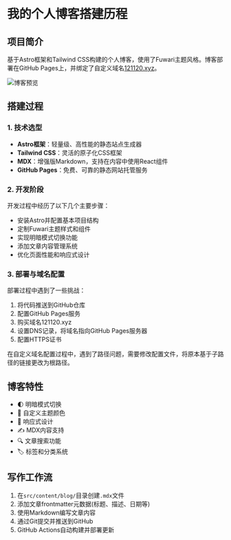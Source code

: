 # 我的个人博客搭建历程

## 项目简介

基于Astro框架和Tailwind CSS构建的个人博客，使用了Fuwari主题风格。博客部署在GitHub Pages上，并绑定了自定义域名[121120.xyz](https://121120.xyz)。

![博客预览](./public/preview.jpg)

## 搭建过程

### 1. 技术选型

- **Astro框架**：轻量级、高性能的静态站点生成器
- **Tailwind CSS**：灵活的原子化CSS框架
- **MDX**：增强版Markdown，支持在内容中使用React组件
- **GitHub Pages**：免费、可靠的静态网站托管服务

### 2. 开发阶段

开发过程中经历了以下几个主要步骤：
- 安装Astro并配置基本项目结构
- 定制Fuwari主题样式和组件
- 实现明暗模式切换功能
- 添加文章内容管理系统
- 优化页面性能和响应式设计

### 3. 部署与域名配置

部署过程中遇到了一些挑战：
1. 将代码推送到GitHub仓库
2. 配置GitHub Pages服务
3. 购买域名121120.xyz
4. 设置DNS记录，将域名指向GitHub Pages服务器
5. 配置HTTPS证书

在自定义域名配置过程中，遇到了路径问题，需要修改配置文件，将原本基于子路径的链接更改为根路径。

## 博客特性

- 🌓 明暗模式切换
- 🎨 自定义主题颜色
- 📱 响应式设计
- ✍️ MDX内容支持
- 🔍 文章搜索功能
- 🏷️ 标签和分类系统

## 写作工作流

1. 在`src/content/blog/`目录创建`.mdx`文件
2. 添加文章frontmatter元数据(标题、描述、日期等)
3. 使用Markdown编写文章内容
4. 通过Git提交并推送到GitHub
5. GitHub Actions自动构建并部署更新